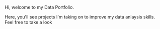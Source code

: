 Hi, welcome to my Data Portfolio. 

Here, you'll see projects I'm taking on to improve my data anlaysis skills. Feel free to take a look
